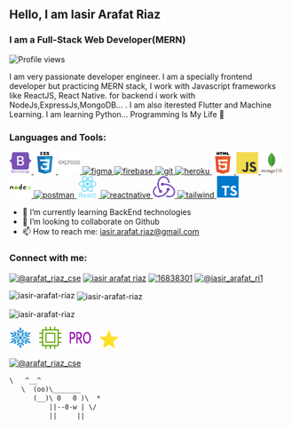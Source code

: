 ## Hello, I am Iasir Arafat Riaz
### I am a Full-Stack Web Developer(MERN)
<!-- ![I am a Full-Stack Web Developer(MERN)](https://scontent.fdac23-1.fna.fbcdn.net/v/t39.30808-6/265361091_303487594994156_8997119314092618165_n.png?_nc_cat=101&ccb=1-5&_nc_sid=e3f864&_nc_eui2=AeEn103Sko3-rwBdsP4YqLh1TN3YTG7BZ6xM3dhMbsFnrDF4bMj-FJXCM944dEqrsQpGjQujUCoRSZ9oiKa868w6&_nc_ohc=n4SIWEOhrt4AX8w1Tgl&_nc_ht=scontent.fdac23-1.fna&oh=8e313f339cd903f6dbf32df5a8514155&oe=61B71BE5) -->

![Profile views](https://gpvc.arturio.dev/Iasir-Arafat-riaz)  

I am very passionate developer engineer. I am a specially frontend developer but practicing MERN stack, I work with Javascript frameworks like ReactJS, React Native. for backend i work with NodeJs,ExpressJs,MongoDB... . I am also iterested Flutter and Machine Learning.  I am learning Python... Programming Is My Life 👋

<h3 align="left">Languages and Tools:</h3>
<p align="left"> <a href="https://getbootstrap.com" target="_blank" rel="noreferrer"> <img src="https://raw.githubusercontent.com/devicons/devicon/master/icons/bootstrap/bootstrap-plain-wordmark.svg" alt="bootstrap" width="40" height="40"/> </a> <a href="https://www.w3schools.com/css/" target="_blank" rel="noreferrer"> <img src="https://raw.githubusercontent.com/devicons/devicon/master/icons/css3/css3-original-wordmark.svg" alt="css3" width="40" height="40"/> </a> <a href="https://expressjs.com" target="_blank" rel="noreferrer"> <img src="https://raw.githubusercontent.com/devicons/devicon/master/icons/express/express-original-wordmark.svg" alt="express" width="40" height="40"/> </a> <a href="https://www.figma.com/" target="_blank" rel="noreferrer"> <img src="https://www.vectorlogo.zone/logos/figma/figma-icon.svg" alt="figma" width="40" height="40"/> </a> <a href="https://firebase.google.com/" target="_blank" rel="noreferrer"> <img src="https://www.vectorlogo.zone/logos/firebase/firebase-icon.svg" alt="firebase" width="40" height="40"/> </a> <a href="https://git-scm.com/" target="_blank" rel="noreferrer"> <img src="https://www.vectorlogo.zone/logos/git-scm/git-scm-icon.svg" alt="git" width="40" height="40"/> </a> <a href="https://heroku.com" target="_blank" rel="noreferrer"> <img src="https://www.vectorlogo.zone/logos/heroku/heroku-icon.svg" alt="heroku" width="40" height="40"/> </a> <a href="https://www.w3.org/html/" target="_blank" rel="noreferrer"> <img src="https://raw.githubusercontent.com/devicons/devicon/master/icons/html5/html5-original-wordmark.svg" alt="html5" width="40" height="40"/> </a> <a href="https://developer.mozilla.org/en-US/docs/Web/JavaScript" target="_blank" rel="noreferrer"> <img src="https://raw.githubusercontent.com/devicons/devicon/master/icons/javascript/javascript-original.svg" alt="javascript" width="40" height="40"/> </a> <a href="https://www.mongodb.com/" target="_blank" rel="noreferrer"> <img src="https://raw.githubusercontent.com/devicons/devicon/master/icons/mongodb/mongodb-original-wordmark.svg" alt="mongodb" width="40" height="40"/> </a> <a href="https://nodejs.org" target="_blank" rel="noreferrer"> <img src="https://raw.githubusercontent.com/devicons/devicon/master/icons/nodejs/nodejs-original-wordmark.svg" alt="nodejs" width="40" height="40"/> </a> <a href="https://postman.com" target="_blank" rel="noreferrer"> <img src="https://www.vectorlogo.zone/logos/getpostman/getpostman-icon.svg" alt="postman" width="40" height="40"/> </a> <a href="https://reactjs.org/" target="_blank" rel="noreferrer"> <img src="https://raw.githubusercontent.com/devicons/devicon/master/icons/react/react-original-wordmark.svg" alt="react" width="40" height="40"/> </a> <a href="https://reactnative.dev/" target="_blank" rel="noreferrer"> <img src="https://reactnative.dev/img/header_logo.svg" alt="reactnative" width="40" height="40"/> </a> <a href="https://redux.js.org" target="_blank" rel="noreferrer"> <img src="https://raw.githubusercontent.com/devicons/devicon/master/icons/redux/redux-original.svg" alt="redux" width="40" height="40"/> </a> <a href="https://tailwindcss.com/" target="_blank" rel="noreferrer"> <img src="https://www.vectorlogo.zone/logos/tailwindcss/tailwindcss-icon.svg" alt="tailwind" width="40" height="40"/> </a> <a href="https://www.typescriptlang.org/" target="_blank" rel="noreferrer"> <img src="https://raw.githubusercontent.com/devicons/devicon/master/icons/typescript/typescript-original.svg" alt="typescript" width="40" height="40"/> </a> </p>


- 🌱 I’m currently learning BackEnd technologies 
- 👯 I’m looking to collaborate on Github 
- 📫 How to reach me: iasir.arafat.riaz@gmail.com 



<h3 align="left">Connect with me:</h3>
<p align="left">
<a href="https://twitter.com/@arafat_riaz_cse" target="blank"><img align="center" src="https://raw.githubusercontent.com/rahuldkjain/github-profile-readme-generator/master/src/images/icons/Social/twitter.svg" alt="@arafat_riaz_cse" height="30" width="40" /></a>
<a href="https://linkedin.com/in/iasir arafat riaz" target="blank"><img align="center" src="https://raw.githubusercontent.com/rahuldkjain/github-profile-readme-generator/master/src/images/icons/Social/linked-in-alt.svg" alt="iasir arafat riaz" height="30" width="40" /></a>
<a href="https://stackoverflow.com/users/16838301" target="blank"><img align="center" src="https://raw.githubusercontent.com/rahuldkjain/github-profile-readme-generator/master/src/images/icons/Social/stack-overflow.svg" alt="16838301" height="30" width="40" /></a>
<a href="https://www.hackerrank.com/@iasir_arafat_ri1" target="blank"><img align="center" src="https://raw.githubusercontent.com/rahuldkjain/github-profile-readme-generator/master/src/images/icons/Social/hackerrank.svg" alt="@iasir_arafat_ri1" height="30" width="40" /></a>
</p>

<p><img align="left" src="https://github-readme-stats.vercel.app/api/top-langs?username=iasir-arafat-riaz&show_icons=true&locale=en&layout=compact" alt="iasir-arafat-riaz" /></p>

<p>&nbsp;<img align="center" src="https://github-readme-stats.vercel.app/api?username=iasir-arafat-riaz&show_icons=true&locale=en" alt="iasir-arafat-riaz" /></p>

<p><img align="center" src="https://github-readme-streak-stats.herokuapp.com/?user=iasir-arafat-riaz&" alt="iasir-arafat-riaz" /></p>

<!-- [![trophy](https://github-profile-trophy.vercel.app/?username=Iasir-Arafat-riaz)](https://github.com/ryo-ma/github-profile-trophy) -->

<a href='https://archiveprogram.github.com/'><img src='https://raw.githubusercontent.com/acervenky/animated-github-badges/master/assets/acbadge.gif' width='40' height='40'></a> <a href='https://docs.github.com/en/developers'><img src='https://raw.githubusercontent.com/acervenky/animated-github-badges/master/assets/devbadge.gif' width='40' height='40'></a> <a href='https://github.com/pricing'><img src='https://raw.githubusercontent.com/acervenky/animated-github-badges/master/assets/pro.gif' width='40' height='40'></a> <a href='https://stars.github.com/'><img src='https://raw.githubusercontent.com/acervenky/animated-github-badges/master/assets/starbadge.gif' width='35' height='35'></a> 



<!-- [![Top Langs](https://github-readme-stats.vercel.app/api/top-langs/?username=Iasir-Arafat-riaz)](https://github.com/anuraghazra/github-readme-stats) -->

<!-- ![GitHub stats](https://github-readme-stats.vercel.app/api?username=Iasir-Arafat-riaz&show_icons=true&count_private=true)   -->

<!-- ![GitHub Activity Graph](https://activity-graph.herokuapp.com/graph?username=Iasir-Arafat-riaz)  

![GitHub metrics](https://metrics.lecoq.io/Iasir-Arafat-riaz)  

![GitHub streak stats](https://github-readme-streak-stats.herokuapp.com/?user=Iasir-Arafat-riaz)   -->




<!-- <p align="left"> <img src="https://komarev.com/ghpvc/?username=iasir-arafat-riaz&label=Profile%20views&color=0e75b6&style=flat" alt="iasir-arafat-riaz" /> </p>

<p align="left"> <a href="https://github.com/ryo-ma/github-profile-trophy"><img src="https://github-profile-trophy.vercel.app/?username=iasir-arafat-riaz" alt="iasir-arafat-riaz" /></a> </p>
 -->
<p align="left"> <a href="https://twitter.com/@arafat_riaz_cse" target="blank"><img src="https://img.shields.io/twitter/follow/@arafat_riaz_cse?logo=twitter&style=for-the-badge" alt="@arafat_riaz_cse" /></a> </p>


    \   ^__^
       \  (oo)\_______
          (__)\ 0   0 )\  *
              ||--0-w | \/
              ||     ||





